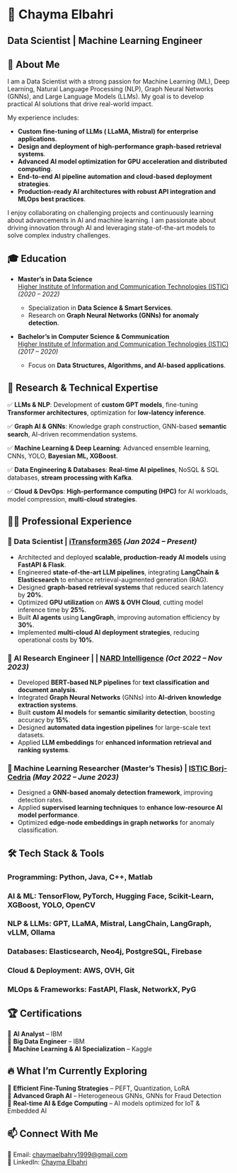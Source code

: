 # 📌 Chayma Elbahri
## Data Scientist | Machine Learning Engineer


## 🚀 About Me
I am a Data Scientist with a strong passion for Machine Learning (ML), Deep Learning, Natural Language Processing (NLP), Graph Neural Networks (GNNs), and Large Language Models (LLMs). My goal is to develop practical AI solutions that drive real-world impact.

My experience includes:
- **Custom fine-tuning of LLMs ( LLaMA, Mistral) for enterprise applications**.
- **Design and deployment of high-performance graph-based retrieval systems**.
- **Advanced AI model optimization for GPU acceleration and distributed computing**.
- **End-to-end AI pipeline automation and cloud-based deployment strategies**.
- **Production-ready AI architectures with robust API integration and MLOps best practices**.

I enjoy collaborating on challenging projects and continuously learning about advancements in AI and machine learning. 
I am passionate about driving innovation through AI and leveraging state-of-the-art models to solve complex industry challenges.



## 🎓 Education
- **Master’s in Data Science**  
  [Higher Institute of Information and Communication Technologies (ISTIC)](http://www.istic.rnu.tn/fr/)  
  *(2020 – 2022)*
  - Specialization in **Data Science & Smart Services**.
  - Research on **Graph Neural Networks (GNNs) for anomaly detection**.

- **Bachelor’s in Computer Science & Communication**  
  [Higher Institute of Information and Communication Technologies (ISTIC)](http://www.istic.rnu.tn/fr/)  
  *(2017 – 2020)*
  - Focus on **Data Structures, Algorithms, and AI-based applications**.



## 🔬 Research & Technical Expertise
✅ **LLMs & NLP**: Development of **custom GPT models**, fine-tuning **Transformer architectures**, optimization for **low-latency inference**.

✅ **Graph AI & GNNs**: Knowledge graph construction, GNN-based **semantic search**, AI-driven recommendation systems.

✅ **Machine Learning & Deep Learning**: Advanced ensemble learning, CNNs, YOLO, **Bayesian ML, XGBoost**.

✅ **Data Engineering & Databases**: **Real-time AI pipelines**, NoSQL & SQL databases, **stream processing with Kafka**.

✅ **Cloud & DevOps**: **High-performance computing (HPC)** for AI workloads, model compression, **multi-cloud strategies**.



## 👨‍💻 Professional Experience

### **🔹 Data Scientist | [iTransform365](https://itransform365.com/)**  *(Jan 2024 – Present)*
- Architected and deployed **scalable, production-ready AI models** using **FastAPI & Flask**.
- Engineered **state-of-the-art LLM pipelines**, integrating **LangChain & Elasticsearch** to enhance retrieval-augmented generation (RAG).
- Designed **graph-based retrieval systems** that reduced search latency by **20%**.
- Optimized **GPU utilization** on **AWS & OVH Cloud**, cutting model inference time by **25%**.
- Built **AI agents** using **LangGraph**, improving automation efficiency by **30%**.
- Implemented **multi-cloud AI deployment strategies**, reducing operational costs by **10%**.

### **🔹 AI Research Engineer | | [NARD Intelligence](https://www.nard-intelligence.net/)**  *(Oct 2022 – Nov 2023)*
- Developed **BERT-based NLP pipelines** for **text classification and document analysis**.
- Integrated **Graph Neural Networks** (GNNs) into **AI-driven knowledge extraction systems**.
- Built **custom AI models** for **semantic similarity detection**, boosting accuracy by **15%**.
- Designed **automated data ingestion pipelines** for large-scale text datasets.
- Applied **LLM embeddings** for **enhanced information retrieval and ranking systems**.

### **🔹 Machine Learning Researcher (Master’s Thesis) | [ISTIC Borj-Cedria](http://www.istic.rnu.tn/fr/)**  *(May 2022 – June 2023)*
- Designed a **GNN-based anomaly detection framework**, improving detection rates.
- Applied **supervised learning techniques** to **enhance low-resource AI model performance**.
- Optimized **edge-node embeddings in graph networks** for anomaly classification.



## 🛠️ Tech Stack & Tools

### **Programming**: Python, Java, C++, Matlab  
### **AI & ML**: TensorFlow, PyTorch, Hugging Face, Scikit-Learn, XGBoost, YOLO, OpenCV  
### **NLP & LLMs**: GPT, LLaMA, Mistral, LangChain, LangGraph, vLLM, Ollama  
### **Databases**: Elasticsearch, Neo4j, PostgreSQL, Firebase  
### **Cloud & Deployment**: AWS, OVH, Git  
### **MLOps & Frameworks**: FastAPI, Flask, NetworkX, PyG


## 🏆 Certifications
📜 **AI Analyst** – IBM  
📜 **Big Data Engineer** – IBM  
📜 **Machine Learning & AI Specialization** – Kaggle


## 🔥 What I’m Currently Exploring
🚀 **Efficient Fine-Tuning Strategies** – PEFT, Quantization, LoRA  
🚀 **Advanced Graph AI** – Heterogeneous GNNs, GNNs for Fraud Detection  
🚀 **Real-time AI & Edge Computing** – AI models optimized for IoT & Embedded AI  



## 📫 Connect With Me
📧 Email: [chaymaelbahry1999@gmail.com](mailto:chaymaelbahry1999@gmail.com)  
💼 LinkedIn: [Chayma Elbahri](https://www.linkedin.com/in/chayma-elbahri/)  


